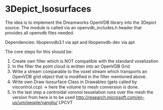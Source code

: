 # 3Depict_Isosurfaces

The idea is to implement the Dreamworks OpenVDB library into the 3Depict source.
The module is called via an openvdb_includes.h header that provides all openvdb
files needed.

Dependencies: libopenvdb3.1 via apt and libopenvdb-dev via apt

The core steps for this should be:

1. Create own filter which is NOT compatible with the standard voxelization
2. In the filter the point cloud is written into an OpenVDB Grid
2. Write a stream comparable to the voxel stream which transports an OpenVDB grid object 
   that is modified in the filter mentioned above.
3. Write own Draw Isosurface Class in Drawables (gets called by viscontrol.ccp)
   -> here the volume to mesh conversion is done.
4. In the last step a centroidal voronoi tesselation runs over the mesh 
   the version from here is to be used http://research.microsoft.com/en-us/um/people/yangliu/ LPCVT
